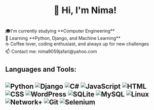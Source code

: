 # <h1 align=center>👋 Hi, I'm Nima!<h1/>


 <div>🎓I'm currently studying **Computer Engineering**<br>🚀 Learning **Python, Django, and Machine Learning**<br>☕ Coffee lover, coding enthusiast, and always up for new challenges<br>📫 Contact me: nima9059jafari@yahoo.com <div/>
<!-- <div><img src="https://media.giphy.com/media/qgQUggAC3Pfv687qPC/giphy.gif" width="400"> <div/> -->
<h2>Languages and Tools:<h2/>
  
![Python](https://img.shields.io/badge/-Python-3776AB?style=flat&logo=python&logoColor=white) ![Django](https://img.shields.io/badge/-Django-092E20?style=flat&logo=django&logoColor=white) ![C#](https://img.shields.io/badge/-C%23-239120?style=flat&logo=c-sharp&logoColor=white) ![JavaScript](https://img.shields.io/badge/-JavaScript-F7DF1E?style=flat&logo=javascript&logoColor=black) ![HTML](https://img.shields.io/badge/-HTML5-E34F26?style=flat&logo=html5&logoColor=white) ![CSS](https://img.shields.io/badge/-CSS3-1572B6?style=flat&logo=css3&logoColor=white) ![WordPress](https://img.shields.io/badge/-WordPress-21759B?style=flat&logo=wordpress&logoColor=white) ![SQLite](https://img.shields.io/badge/-SQLite-003B57?style=flat&logo=sqlite&logoColor=white) ![MySQL](https://img.shields.io/badge/-MySQL-4479A1?style=flat&logo=mysql&logoColor=white) ![Linux](https://img.shields.io/badge/-Linux-FCC624?style=flat&logo=linux&logoColor=black) ![Network+](https://img.shields.io/badge/-Network%2B-EA4E1D?style=flat&logo=compTia&logoColor=white) ![Git](https://img.shields.io/badge/-Git-F05032?style=flat&logo=git&logoColor=white) ![Selenium](https://img.shields.io/badge/-Selenium-43B02A?style=flat&logo=selenium&logoColor=white)
